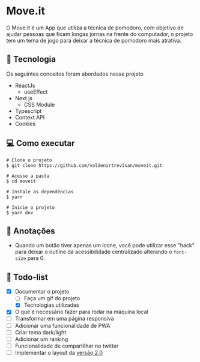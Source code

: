 # Move.it

O Move.it é um App que utiliza a técnica de pomodoro, com objetivo de ajudar pessoas que ficam longas jornas na frente do computador, o projeto tem um tema de jogo para deixar a técnica de pomodoro mais atrativa.

## 🚀 Tecnologia

Os seguintes conceitos foram abordados nesse projeto

- ReactJs
  - useEffect
- Next.js
  - CSS Module
- Typescript
- Context API
- Cookies

## 💻 Como executar

```
# Clone o projeto
$ git clone https://github.com/valdenirtrevisan/moveit.git

# Acesse a pasta
$ cd moveit

# Instale as dependências
$ yarn

# Inicie o projeto
$ yarn dev
```

## 📌 Anotações

- Quando um botão tiver apenas um ícone, você pode utilizar esse "hack" para deixar o outline da acessibilidade centralizado alterando o `font-size` para 0.

## 📝 Todo-list

- [x] Documentar o projeto
  - [ ] Faça um gif do projeto
  - [x] Tecnologias utilizadas
- [x] O que é necessário fazer para rodar na máquina  local
- [ ] Transformar em uma página responsiva
- [ ] Adicionar uma funcionalidade de PWA
- [ ] Criar tema dark/light
- [ ] Adicionar um ranking
- [ ] Funcionalidade de compartilhar no twitter
- [ ] Implementar o layout da [versão 2.0](https://www.figma.com/file/vRbW1u0CEZuG2zE6bU5qLg/Move.it-2.0?node-id=160%3A2761)
